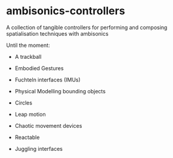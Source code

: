 # ambisonics-controllers
A collection of tangible controllers for performing and composing spatialisation techniques with ambisonics

Until the moment: 

- A trackball

- Embodied Gestures

- Fuchteln interfaces (IMUs)

- Physical Modelling bounding objects

- Circles

- Leap motion

- Chaotic movement devices

- Reactable

- Juggling interfaces








